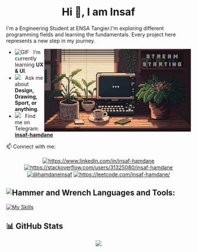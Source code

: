 <h1 align="center">Hi 👋, I am Insaf</h1>
<p>I'm a Engineering Student at ENSA Tangier.I'm exploring different programming fields and learning the fundamentals. Every project here represents a new step in my journey.</p>
<img align="right" alt="Coding" width="400"  src="https://github.com/insaf-hamdane/insaf-hamdane/blob/b4ef65f7ed196364a1df673c0abef2ffeab6eb6d/Black%20and%20White%20Bold%20Moments%20Video.gif">

-  <img alt="GIF" src="https://github.com/SP-XD/SP-XD/blob/main/images/Developer.gif" width="25" /> &nbsp; I’m currently learning **UX & UI**.<br>
- <img src="https://github.com/SP-XD/SP-XD/blob/main/images/message.gif?raw=true" width="25" />&nbsp;&nbsp; Ask me about **Design, Drawing, Sport, or anything**. <br>
- <img src="https://github.com/SP-XD/SP-XD/blob/main/images/letterbox.gif?raw=true" width="25" /> &nbsp; Find me on Telegram: **[insaf-hamdane](https://t.me/hamdaneDev)**<br>

📫 Connect with me:
<p align="center">
<a href="https://www.linkedin.com/in/insaf-hamdane" target="blank"><img align="center" src="https://raw.githubusercontent.com/rahuldkjain/github-profile-readme-generator/master/src/images/icons/Social/linked-in-alt.svg" alt="https://www.linkedin.com/in/insaf-hamdane" height="30" width="40" /></a>
<a href=https://stackoverflow.com/users/31325080/insaf-hamdane"" target="blank"><img align="center" src="https://raw.githubusercontent.com/rahuldkjain/github-profile-readme-generator/master/src/images/icons/Social/stack-overflow.svg" alt="https://stackoverflow.com/users/31325080/insaf-hamdane" height="30" width="40" /></a>
<a href="https://medium.com/@hamdaneinsaf" target="blank"><img align="center" src="https://raw.githubusercontent.com/rahuldkjain/github-profile-readme-generator/master/src/images/icons/Social/medium.svg" alt="@hamdaneinsaf" height="30" width="40" /></a>
<a href="https://leetcode.com/insaf-hamdane/" target="blank"><img align="center" src="https://raw.githubusercontent.com/rahuldkjain/github-profile-readme-generator/master/src/images/icons/Social/leet-code.svg" alt="https://leetcode.com/insaf-hamdane/" height="30" width="40" /></a>
</p>

## <img src="https://raw.githubusercontent.com/Tarikul-Islam-Anik/Animated-Fluent-Emojis/master/Emojis/Objects/Hammer%20and%20Wrench.png" alt="Hammer and Wrench" width="30" height="30" /> **Languages and Tools:**  
[![My Skills](https://skillicons.dev/icons?i=html,css,js,c,python,git,github,vscode,figma,stackoverflow&perline=13)](#)

## 📊 GitHub Stats
<p align="center">
  <img src="https://github-readme-stats.vercel.app/api?username=insaf-hamdane&show_icons=true&theme=tokyonight&hide_border=true&border_radius=10" width="600">
</p>
